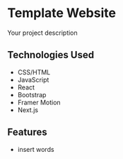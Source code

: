 # Template Website
Your project description

## Technologies Used
- CSS/HTML
- JavaScript
- React
- Bootstrap
- Framer Motion
- Next.js

## Features
- insert words
